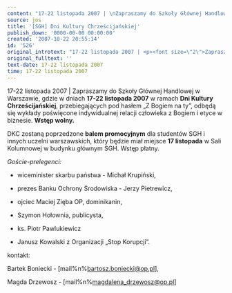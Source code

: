 ```yaml
---
content: "17-22 listopada 2007 | \nZapraszamy do Szkoły Głównej Handlowej w Warszawie, gdzie w dniach **17-22 listopada 2007** w ramach **Dni Kultury Chrześcijańskiej**, przebiegających pod hasłem &#8222;Z Bogiem na ty&#8221;, odbędą się wykłady poświęcone indywidualnej relacji człowieka z Bogiem i etyce w biznesie. **Wstęp wolny.**\n\r\n\n\r\n\n\r\nDKC zostaną poprzedzone **balem promocyjnym** dla studentów SGH i innych uczelni warszawskich, który będzie miał miejsce **17 listopada** w Sali Kolumnowej w budynku głównym SGH. Wstęp płatny.\n\r\n\n\r\n\n\r\n*Goście-prelegenci:*\n\r\n- wiceminister skarbu państwa - Michał Krupiński, \n\r\n- prezes Banku Ochrony Środowiska - Jerzy Pietrewicz, \n\r\n- ojciec Maciej Zięba OP, dominikanin,\n\r\n- Szymon Hołownia, publicysta,\n\r\n- ks. Piotr Pawlukiewicz\n\r\n- Janusz Kowalski z Organizacji &#8222;Stop Korupcji&#8221;.\n\r\n\n\r\n\n\r\nkontakt:\n\nBartek Boniecki  - [mail%n%bartosz.boniecki@op.pl],\n\r\nMagda Drzewosz - [mail%n%magdalena_drzewosz@op.pl]          "
source: jos
title: '[SGH] Dni Kultury Chrześcijańskiej'
publish_down: '0000-00-00 00:00:00'
created: '2007-10-22 20:55:14'
id: '526'
original_introtext: "17-22 listopada 2007 | <p><font size=\"2\">Zapraszamy do Szkoły Głównej Handlowej w Warszawie, gdzie w dniach <strong>17-22 listopada 2007</strong> w ramach <strong>Dni Kultury Chrześcijańskiej</strong>, przebiegających pod hasłem &#8222;Z Bogiem na ty&#8221;, odbędą się wykłady poświęcone indywidualnej relacji człowieka z Bogiem i etyce w biznesie. <strong>Wstęp wolny.</strong><br>\r\n<br>\r\n</font><br>\r\n</p><p><font size=\"2\">DKC zostaną poprzedzone <strong>balem promocyjnym</strong> dla studentów SGH i innych uczelni warszawskich, który będzie miał miejsce <strong>17 listopada</strong> w Sali Kolumnowej w budynku głównym SGH. Wstęp płatny.<br>\r\n<br>\r\n</font><br>\r\n</p><p><font size=\"2\"><u>Goście-prelegenci:</u><br>\r\n- wiceminister skarbu państwa - Michał Krupiński, <br>\r\n- prezes Banku Ochrony Środowiska - Jerzy Pietrewicz, <br>\r\n- ojciec Maciej Zięba OP, dominikanin,<br>\r\n- Szymon Hołownia, publicysta,<br>\r\n- ks. Piotr Pawlukiewicz<br>\r\n- Janusz Kowalski z Organizacji &#8222;Stop Korupcji&#8221;.<br>\r\n<br>\r\n</font><br>\r\n</p><p style=\"font-weight: bold;\"><font size=\"2\">kontakt:</font></p><p><font size=\"2\">Bartek Boniecki  - [mail%n%bartosz.boniecki@op.pl],<br>\r\nMagda Drzewosz - [mail%n%magdalena_drzewosz@op.pl]</font>          "
original_fulltext: ''
text-date: 17-22 listopada 2007
time: 17-22 listopada 2007
---
```

17-22 listopada 2007 | 
Zapraszamy do Szkoły Głównej Handlowej w Warszawie, gdzie w dniach **17-22 listopada 2007** w ramach **Dni Kultury Chrześcijańskiej**, przebiegających pod hasłem &#8222;Z Bogiem na ty&#8221;, odbędą się wykłady poświęcone indywidualnej relacji człowieka z Bogiem i etyce w biznesie. **Wstęp wolny.**





DKC zostaną poprzedzone **balem promocyjnym** dla studentów SGH i innych uczelni warszawskich, który będzie miał miejsce **17 listopada** w Sali Kolumnowej w budynku głównym SGH. Wstęp płatny.





*Goście-prelegenci:*

- wiceminister skarbu państwa - Michał Krupiński, 

- prezes Banku Ochrony Środowiska - Jerzy Pietrewicz, 

- ojciec Maciej Zięba OP, dominikanin,

- Szymon Hołownia, publicysta,

- ks. Piotr Pawlukiewicz

- Janusz Kowalski z Organizacji &#8222;Stop Korupcji&#8221;.





kontakt:

Bartek Boniecki  - [mail%n%bartosz.boniecki@op.pl],

Magda Drzewosz - [mail%n%magdalena_drzewosz@op.pl]          

<!--{{json:{"created_date":"2007-10-22 20:55:14","publish_down":"0000-00-00 00:00:00","id":"526"}}}-->